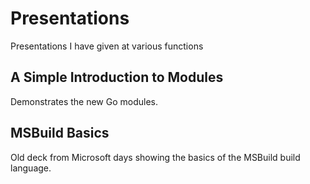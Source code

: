 # Presentations
Presentations I have given at various functions

## A Simple Introduction to Modules

Demonstrates the new Go modules.

## MSBuild Basics

Old deck from Microsoft days showing the basics of the MSBuild build language.
